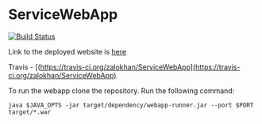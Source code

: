 # ServiceWebApp

[![Build Status](https://travis-ci.org/zalokhan/ServiceWebApp.svg)](https://travis-ci.org/zalokhan/ServiceWebApp.svg)

Link to the deployed website is [here](https://service-webapp.herokuapp.com/)

Travis - [(https://travis-ci.org/zalokhan/ServiceWebApp](https://travis-ci.org/zalokhan/ServiceWebApp)

To run the webapp clone the repository.
Run the following command:
```
java $JAVA_OPTS -jar target/dependency/webapp-runner.jar --port $PORT target/*.war
```